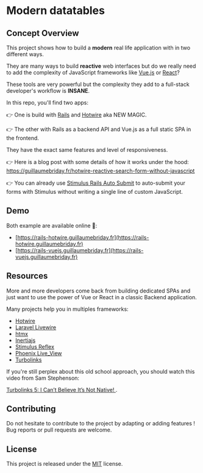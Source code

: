 # Modern datatables

## Concept Overview

This project shows how to build a **modern** real life application with in two different ways.

They are many ways to build **reactive** web interfaces but do we really need to add the complexity of JavaScript frameworks like [Vue.js](https://vuejs.org/) or [React](https://reactjs.org/)?

These tools are very powerful but the complexity they add to a full-stack developer's workflow is **INSANE**.

In this repo, you'll find two apps:

👉 One is build with [Rails](https://rubyonrails.org/) and [Hotwire](https://hotwire.dev/) aka NEW MAGIC.

👉 The other with Rails as a backend API and Vue.js as a full static SPA in the frontend.

They have the exact same features and level of responsiveness.

👉 Here is a blog post with some details of how it works under the hood: https://guillaumebriday.fr/hotwire-reactive-search-form-without-javascript

👉 You can already use [Stimulus Rails Auto Submit](https://www.stimulus-components.com/docs/stimulus-auto-submit) to auto-submit your forms with Stimulus without writing a single line of custom JavaScript.

## Demo

Both example are available online 🥳:

- [https://rails-hotwire.guillaumebriday.fr](https://rails-hotwire.guillaumebriday.fr)
- [https://rails-vuejs.guillaumebriday.fr](https://rails-vuejs.guillaumebriday.fr)

## Resources

More and more developers come back from building dedicated SPAs and just want to use the power of Vue or React in a classic Backend application.

Many projects help you in multiples frameworks:

- [Hotwire](https://hotwire.dev/)
- [Laravel Livewire](https://laravel-livewire.com/)
- [htmx](https://github.com/bigskysoftware/htmx)
- [Inertiajs](https://inertiajs.com/)
- [Stimulus Reflex](https://docs.stimulusreflex.com/)
- [Phoenix Live_View](https://github.com/phoenixframework/phoenix_live_view)
- [Turbolinks](https://github.com/turbolinks/turbolinks)

If you're still perplex about this old school approach, you should watch this video from Sam Stephenson:

[Turbolinks 5: I Can’t Believe It’s Not Native! ](https://www.youtube.com/watch?v=SWEts0rlezA).

## Contributing

Do not hesitate to contribute to the project by adapting or adding features ! Bug reports or pull requests are welcome.

## License

This project is released under the [MIT](http://opensource.org/licenses/MIT) license.
